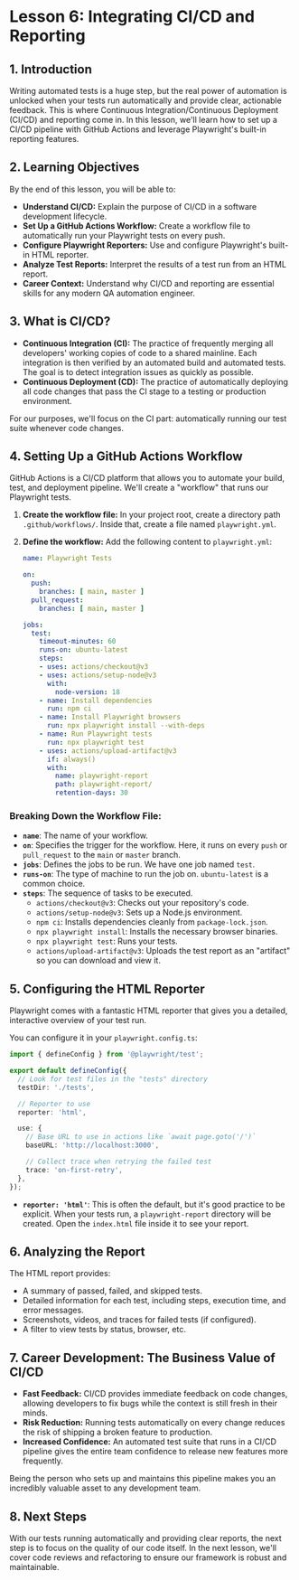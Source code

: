 # Lesson 6: Integrating CI/CD and Reporting

## 1. Introduction

Writing automated tests is a huge step, but the real power of automation is unlocked when your tests run automatically and provide clear, actionable feedback. This is where Continuous Integration/Continuous Deployment (CI/CD) and reporting come in. In this lesson, we'll learn how to set up a CI/CD pipeline with GitHub Actions and leverage Playwright's built-in reporting features.

## 2. Learning Objectives

By the end of this lesson, you will be able to:

-   **Understand CI/CD:** Explain the purpose of CI/CD in a software development lifecycle.
-   **Set Up a GitHub Actions Workflow:** Create a workflow file to automatically run your Playwright tests on every push.
-   **Configure Playwright Reporters:** Use and configure Playwright's built-in HTML reporter.
-   **Analyze Test Reports:** Interpret the results of a test run from an HTML report.
-   **Career Context:** Understand why CI/CD and reporting are essential skills for any modern QA automation engineer.

## 3. What is CI/CD?

-   **Continuous Integration (CI):** The practice of frequently merging all developers' working copies of code to a shared mainline. Each integration is then verified by an automated build and automated tests. The goal is to detect integration issues as quickly as possible.
-   **Continuous Deployment (CD):** The practice of automatically deploying all code changes that pass the CI stage to a testing or production environment.

For our purposes, we'll focus on the CI part: automatically running our test suite whenever code changes.

## 4. Setting Up a GitHub Actions Workflow

GitHub Actions is a CI/CD platform that allows you to automate your build, test, and deployment pipeline. We'll create a "workflow" that runs our Playwright tests.

1.  **Create the workflow file:**
    In your project root, create a directory path `.github/workflows/`. Inside that, create a file named `playwright.yml`.

2.  **Define the workflow:**
    Add the following content to `playwright.yml`:

    ```yaml
    name: Playwright Tests

    on:
      push:
        branches: [ main, master ]
      pull_request:
        branches: [ main, master ]

    jobs:
      test:
        timeout-minutes: 60
        runs-on: ubuntu-latest
        steps:
        - uses: actions/checkout@v3
        - uses: actions/setup-node@v3
          with:
            node-version: 18
        - name: Install dependencies
          run: npm ci
        - name: Install Playwright browsers
          run: npx playwright install --with-deps
        - name: Run Playwright tests
          run: npx playwright test
        - uses: actions/upload-artifact@v3
          if: always()
          with:
            name: playwright-report
            path: playwright-report/
            retention-days: 30
    ```

### Breaking Down the Workflow File:

-   **`name`**: The name of your workflow.
-   **`on`**: Specifies the trigger for the workflow. Here, it runs on every `push` or `pull_request` to the `main` or `master` branch.
-   **`jobs`**: Defines the jobs to be run. We have one job named `test`.
-   **`runs-on`**: The type of machine to run the job on. `ubuntu-latest` is a common choice.
-   **`steps`**: The sequence of tasks to be executed.
    -   `actions/checkout@v3`: Checks out your repository's code.
    -   `actions/setup-node@v3`: Sets up a Node.js environment.
    -   `npm ci`: Installs dependencies cleanly from `package-lock.json`.
    -   `npx playwright install`: Installs the necessary browser binaries.
    -   `npx playwright test`: Runs your tests.
    -   `actions/upload-artifact@v3`: Uploads the test report as an "artifact" so you can download and view it.

## 5. Configuring the HTML Reporter

Playwright comes with a fantastic HTML reporter that gives you a detailed, interactive overview of your test run.

You can configure it in your `playwright.config.ts`:

```typescript
import { defineConfig } from '@playwright/test';

export default defineConfig({
  // Look for test files in the "tests" directory
  testDir: './tests',

  // Reporter to use
  reporter: 'html',

  use: {
    // Base URL to use in actions like `await page.goto('/')`
    baseURL: 'http://localhost:3000',

    // Collect trace when retrying the failed test
    trace: 'on-first-retry',
  },
});
```

-   **`reporter: 'html'`**: This is often the default, but it's good practice to be explicit. When your tests run, a `playwright-report` directory will be created. Open the `index.html` file inside it to see your report.

## 6. Analyzing the Report

The HTML report provides:

-   A summary of passed, failed, and skipped tests.
-   Detailed information for each test, including steps, execution time, and error messages.
-   Screenshots, videos, and traces for failed tests (if configured).
-   A filter to view tests by status, browser, etc.

## 7. Career Development: The Business Value of CI/CD

-   **Fast Feedback:** CI/CD provides immediate feedback on code changes, allowing developers to fix bugs while the context is still fresh in their minds.
-   **Risk Reduction:** Running tests automatically on every change reduces the risk of shipping a broken feature to production.
-   **Increased Confidence:** An automated test suite that runs in a CI/CD pipeline gives the entire team confidence to release new features more frequently.

Being the person who sets up and maintains this pipeline makes you an incredibly valuable asset to any development team.

## 8. Next Steps

With our tests running automatically and providing clear reports, the next step is to focus on the quality of our code itself. In the next lesson, we'll cover code reviews and refactoring to ensure our framework is robust and maintainable.